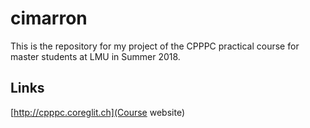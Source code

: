 # cimarron
This is the repository for my project of the CPPPC practical course for master students at LMU in Summer 2018. 




## Links
[http://cpppc.coreglit.ch](Course website)
